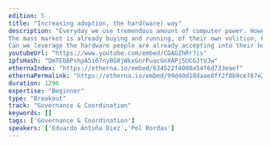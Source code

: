 ```yaml
---
edition: 5
title: "Increasing adoption, the hard(ware) way"
description: "Everyday we use tremendous amount of computer power. However, nowadays all of this processing needs are fulfilled by 3rd parties and it is damn convenient to do so, even if it means sacrificing privacy and security. In the short term it is not very likely that families have servers at home that fulfil all their computing needs 24/7, let alone the nodes to run blockchains!
The mass market is already buying and running, of their own volition, hardware that provides them with a service they extract direct value from: a smart hub home, a voice assistant, AI bots monitoring all sorts of data… These are entering the consumer market by the storm, but they are missing one key piece: a means to transfer native value within the networks they form. 
Can we leverage the hardware people are already accepting into their homes and give them more functionality? Can we equip these devices with nodes and increase node count? What needs to happen for this to become a reality? An incentivization layer, a more data-conscious cyber-culture and direct value to the user would get us there. This talk will explore how to put a node in every home."
youtubeUrl: "https://www.youtube.com/embed/CGAGZhRr7is"
ipfsHash: "QmTEbBPshpA5i67nyBG8jWkxGnrPuacGnXAPjSUCGJtVJw"
ethernaIndex: "https://etherna.io/embed/634522f4080a54f6d733eaef"
ethernaPermalink: "https://etherna.io/embed/99d40d18daae8ff2f8b9ce767e2d41c18a65fe8f5f1c9c15e9072e65e3de40ae"
duration: 1296
expertise: "Beginner"
type: "Breakout"
track: "Governance & Coordination"
keywords: []
tags: ['Governance & Coordination']
speakers: ['Eduardo Antuña Diez','Pol Bordas']
---
```

